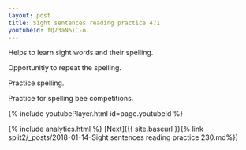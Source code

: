 ```yaml
---
layout: post
title: Sight sentences reading practice 471
youtubeId: fQ73aN6iC-o
---
```

 
 
Helps to learn sight words and their spelling.

Opportunitiy to repeat the spelling. 

Practice spelling. 
 
Practice for spelling bee competitions. 
 
{% include youtubePlayer.html id=page.youtubeId %}
 
 
{% include analytics.html %} 
[Next]({{ site.baseurl }}{% link  split2/_posts/2018-01-14-Sight sentences reading practice 230.md%})
 
